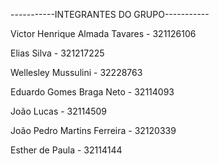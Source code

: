-----------INTEGRANTES DO GRUPO-----------

Victor Henrique Almada Tavares - 321126106

Elias Silva - 321217225

Wellesley Mussulini - 32228763

Eduardo Gomes Braga Neto - 32114093

João Lucas - 32114509

João Pedro Martins Ferreira - 32120339

Esther de Paula - 32114144